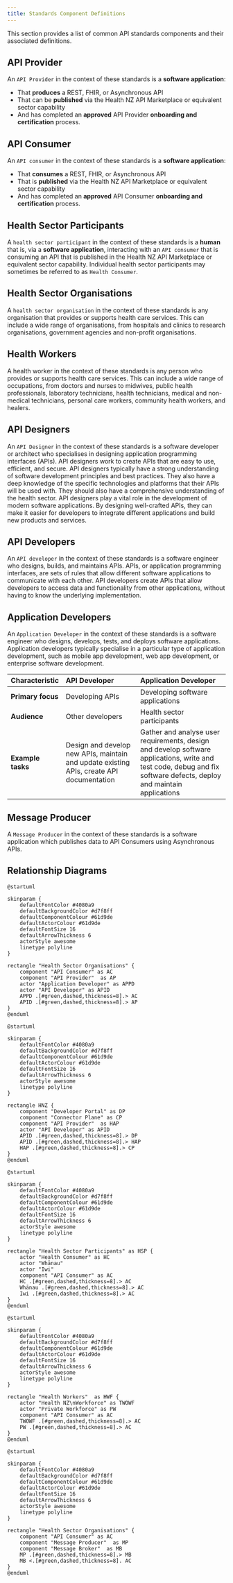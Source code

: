 ```yaml
---
title: Standards Component Definitions
---
```


This section provides a list of common API standards components and their associated definitions.

## API Provider

An `API Provider` in the context of these standards is a **software application**:

- That **produces** a REST, FHIR, or Asynchronous API
- That can be **published** via the Health NZ API Marketplace or equivalent sector capability
- And has completed an **approved** API Provider **onboarding and certification** process.

## API Consumer

An `API consumer` in the context of these standards is a **software application**:

- That **consumes** a REST, FHIR, or Asynchronous API
- That is **published** via the Health NZ API Marketplace or equivalent sector capability
- And has completed an **approved** API Consumer **onboarding and certification** process.

## Health Sector Participants

A `health sector participant` in the context of these standards is a **human** that is, via a **software application**, interacting with an `API consumer` that is consuming an API that is published in the Health NZ API Marketplace or equivalent sector capability. Individual health sector participants may sometimes be referred to as `Health Consumer`.

## Health Sector Organisations

A `health sector organisation` in the context of these standards is any organisation that provides or supports health care services. This can include a wide range of organisations, from hospitals and clinics to research organisations, government agencies and non-profit organisations.

## Health Workers

A health worker in the context of these standards is any person who provides or supports health care services. This can include a wide range of occupations, from doctors and nurses to midwives, public health professionals, laboratory technicians, health technicians, medical and non-medical technicians, personal care workers, community health workers, and healers.

## API Designers

An `API Designer` in the context of these standards is a software developer or architect who specialises in designing application programming interfaces (APIs). API designers work to create APIs that are easy to use, efficient, and secure.
API designers typically have a strong understanding of software development principles and best practices. They also have a deep knowledge of the specific technologies and platforms that their APIs will be used with. They should also have a comprehensive understanding of the health sector.
API designers play a vital role in the development of modern software applications. By designing well-crafted APIs, they can make it easier for developers to integrate different applications and build new products and services.

## API Developers

An `API developer` in the context of these standards is a software engineer who designs, builds, and maintains APIs. APIs, or application programming interfaces, are sets of rules that allow different software applications to communicate with each other. API developers create APIs that allow developers to access data and functionality from other applications, without having to know the underlying implementation.

## Application Developers

An `Application Developer` in the context of these standards is a software engineer who designs, develops, tests, and deploys software applications. Application developers typically specialise in a particular type of application development, such as mobile app development, web app development, or enterprise software development.

| Characteristic    | API Developer                                                                            | Application Developer                                                                                                                                                 |
| :---------------- | :--------------------------------------------------------------------------------------- | :-------------------------------------------------------------------------------------------------------------------------------------------------------------------- |
| **Primary focus** | Developing APIs                                                                          | Developing software applications                                                                                                                                      |
| **Audience**      | Other developers                                                                         | Health sector participants                                                                                                                                            |
| **Example tasks** | Design and develop new APIs, maintain and update existing APIs, create API documentation | Gather and analyse user requirements, design and develop software applications, write and test code, debug and fix software defects, deploy and maintain applications |

## Message Producer

A `Message Producer` in the context of these standards is a software application which publishes data to API Consumers using Asynchronous APIs.

## Relationship Diagrams

```plantuml alt="Diagram showing API interactions within Health Sector organisations"
@startuml

skinparam {
    defaultFontColor #4080a9
    defaultBackgroundColor #d7f8ff
    defaultComponentColour #61d9de
    defaultActorColour #61d9de
    defaultFontSize 16
    defaultArrowThickness 6
    actorStyle awesome
    linetype polyline
}

rectangle "Health Sector Organisations" {
    component "API Consumer" as AC
    component "API Provider"  as AP
    actor "Application Developer" as APPD
    actor "API Developer" as APID
    APPD .[#green,dashed,thickness=8].> AC
    APID .[#green,dashed,thickness=8].> AP
}
@enduml
```

<DetailedDescription text="This shows the relationships between actors in health sector organisations. An API Developer at a Health Sector Organisation is an API Provider, and an Application Developer is an API consumer." />

```plantuml alt="Diagram showing API Developer interactions within HNZ"
@startuml

skinparam {
    defaultFontColor #4080a9
    defaultBackgroundColor #d7f8ff
    defaultComponentColour #61d9de
    defaultActorColour #61d9de
    defaultFontSize 16
    defaultArrowThickness 6
    actorStyle awesome
    linetype polyline
}

rectangle HNZ {
    component "Developer Portal" as DP
    component "Connector Plane" as CP
    component "API Provider"  as HAP
    actor "API Developer" as APID
    APID .[#green,dashed,thickness=8].> DP
    APID .[#green,dashed,thickness=8].> HAP
    HAP .[#green,dashed,thickness=8].> CP
}
@enduml
```

<DetailedDescription text="The diagram explains that the API Developer interacts with the Developer Portal to access the API Provider. The API Provider communicates with the Connector Plane to facilitate the API Developer's requests." />

```plantuml alt="Diagram showing Health Sector participants"
@startuml

skinparam {
    defaultFontColor #4080a9
    defaultBackgroundColor #d7f8ff
    defaultComponentColour #61d9de
    defaultActorColour #61d9de
    defaultFontSize 16
    defaultArrowThickness 6
    actorStyle awesome
    linetype polyline
}

rectangle "Health Sector Participants" as HSP {
    actor "Health Consumer" as HC
    actor "Whānau"
    actor "Iwi"
    component "API Consumer" as AC
    HC .[#green,dashed,thickness=8].> AC
    Whānau .[#green,dashed,thickness=8].> AC
    Iwi .[#green,dashed,thickness=8].> AC
}
@enduml
```

<DetailedDescription text="The diagram illustrates the relationships and flows between various participants in the health sector. The Health Consumer, Whānau, and Iwi actors represent individuals and groups who interact with the health sector. The API Consumer component represents a system that collects data from these actors." />

```plantuml alt="Diagram showing Health Worker API consumption"
@startuml

skinparam {
    defaultFontColor #4080a9
    defaultBackgroundColor #d7f8ff
    defaultComponentColour #61d9de
    defaultActorColour #61d9de
    defaultFontSize 16
    defaultArrowThickness 6
    actorStyle awesome
    linetype polyline
}

rectangle "Health Workers"  as HWF {
    actor "Health NZ\nWorkforce" as TWOWF
    actor "Private Workforce" as PW
    component "API Consumer" as AC
    TWOWF .[#green,dashed,thickness=8].> AC
    PW .[#green,dashed,thickness=8].> AC
}
@enduml
```

<DetailedDescription text="The Health Worker API Consumption diagram illustrates the relationships and flows between the Health NZ Workforce and Private Workforce actors, who both interact with the API Consumer." />

```plantuml alt="Diagram showing Message Producers publishing messages"
@startuml

skinparam {
    defaultFontColor #4080a9
    defaultBackgroundColor #d7f8ff
    defaultComponentColour #61d9de
    defaultActorColour #61d9de
    defaultFontSize 16
    defaultArrowThickness 6
    actorStyle awesome
    linetype polyline
}

rectangle "Health Sector Organisations" {
    component "API Consumer" as AC
    component "Message Producer"  as MP
    component "Message Broker"  as MB
    MP .[#green,dashed,thickness=8].> MB
    MB <.[#green,dashed,thickness=8]. AC
}
@enduml
```

<DetailedDescription text="This shows the relationships between actors in health sector organisations. A Message Producer at a Health Sector Organisation publishes data to the Message Broker, to be consumed by an API Consumer." />
